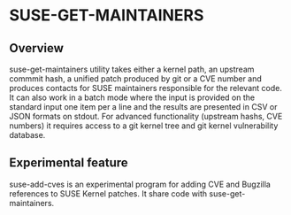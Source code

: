 SUSE-GET-MAINTAINERS
====================


Overview
--------
suse-get-maintainers utility takes either a kernel path, an upstream
commmit hash, a unified patch produced by git or a CVE number and
produces contacts for SUSE maintainers responsible for the relevant
code. It can also work in a batch mode where the input is provided on
the standard input one item per a line and the results are presented
in CSV or JSON formats on stdout. For advanced functionality
(upstream hashs, CVE numbers) it requires access to a git kernel tree
and git kernel vulnerability database.

Experimental feature
--------------------
suse-add-cves is an experimental program for adding CVE and Bugzilla
references to SUSE Kernel patches.  It share code with
suse-get-maintainers.
